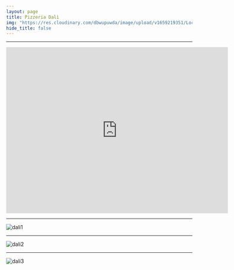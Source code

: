 ```yaml
---
layout: page
title: Pizzeria Dalì
img: "https://res.cloudinary.com/dbwupuwda/image/upload/v1659219351/Locali/dali.png"
hide_title: false
---
```

---

<center>
<a href="tel:3451613211" title="Numero telefono">
 <span class="fa-stack fa-lg">
    <i class="fas fa-circle fa-stack-2x"></i>
    <i class="fas fa-phone fa-stack-1x fa-inverse fa-flip-horizontal"></i>
 </span>
</a>


<a href="https://www.facebook.com/pizzeriadalimassa" title="Pagina Facebook" target="_blank" rel="noopener">
  <span class="fa-stack fa-lg">
      <i class="fas fa-circle fa-stack-2x"></i>
      <i class="fab fa-facebook fa-stack-1x fa-inverse"></i>
  </span>
</a>
</center>

<a href="https://www.justeat.it/restaurants-pizzeriadali/menu?utm_source=google&utm_medium=organic&utm_campaign=orderaction" title="Just Eat" target="_blank" rel="noopener">
  <span class="fa-stack fa-lg">
      <i class="fas fa-circle fa-stack-2x"></i>
      <i class="fas fa-fork-knife fa-stack-1x fa-inverse"></i>
  </span>
</a>
</center>


<p><center><iframe src="https://www.google.com/maps/embed?pb=!1m18!1m12!1m3!1d2848.3943443165376!2d11.825340115727915!3d44.44558450884794!2m3!1f0!2f0!3f0!3m2!1i1024!2i768!4f13.1!3m3!1m2!1s0x477e1c1eaea733db%3A0x45bf714605ce1de!2sPizzeria%20Dal%C3%AC!5e0!3m2!1sit!2sit!4v1661953222478!5m2!1sit!2sit" width="600" height="450" style="border:0;" allowfullscreen="" loading="lazy" referrerpolicy="no-referrer-when-downgrade"></iframe></center></p>

---

![dali1](https://res.cloudinary.com/dbwupuwda/image/upload/q_20/v1659219377/Menu/dali1.jpg)

---

![dali2](https://res.cloudinary.com/dbwupuwda/image/upload/q_20/v1659219376/Menu/dali2.jpg)

---

![dali3](https://res.cloudinary.com/dbwupuwda/image/upload/q_20/v1659219375/Menu/dali3.jpg)
